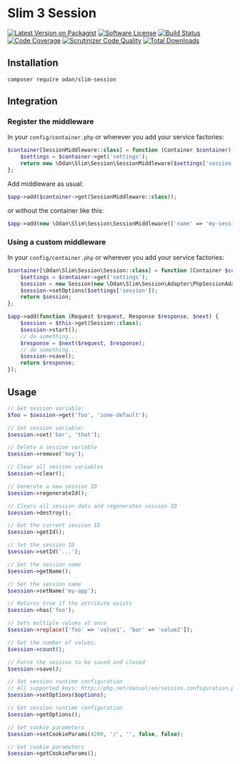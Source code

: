 # Slim 3 Session

[![Latest Version on Packagist](https://img.shields.io/github/release/odan/slim-session.svg)](https://github.com/odan/slim-session/releases)
[![Software License](https://img.shields.io/badge/license-MIT-brightgreen.svg)](LICENSE.md)
[![Build Status](https://travis-ci.org/odan/slim-session.svg?branch=master)](https://travis-ci.org/odan/slim-session)
[![Code Coverage](https://scrutinizer-ci.com/g/odan/slim-session/badges/coverage.png?b=master)](https://scrutinizer-ci.com/g/odan/slim-session/?branch=master)
[![Scrutinizer Code Quality](https://scrutinizer-ci.com/g/odan/slim-session/badges/quality-score.png?b=master)](https://scrutinizer-ci.com/g/odan/slim-session/?branch=master)
[![Total Downloads](https://img.shields.io/packagist/dt/odan/slim-session.svg)](https://packagist.org/packages/odan/slim-session)


## Installation

```
composer require odan/slim-session
```

## Integration

### Register the middleware

In your `config/container.php` or wherever you add your service factories:

```php
$container[SessionMiddleware::class] = function (Container $container) {
    $settings = $container->get('settings');
    return new \Odan\Slim\Session\SessionMiddleware($settings['session']);
};
```

Add middleware as usual:

```php
$app->add($container->get(SessionMiddleware::class));
```

or without the container like this:

```php
$app->add(new \Odan\Slim\Session\SessionMiddleware(['name' => 'my-session-name']));
```

### Using a custom middleware

In your `config/container.php` or wherever you add your service factories:

```php
$container[\Odan\Slim\Session\Session::class] = function (Container $container) {
    $settings = $container->get('settings');
    $session = new Session(new \Odan\Slim\Session\Adapter\PhpSessionAdapter());
    $session->setOptions($settings['session']);
    return $session;
};
```

```php
$app->add(function (Request $request, Response $response, $next) {
    $session = $this->get(Session::class);
    $session->start();
    // do something...
    $response = $next($request, $response);
    // do something...
    $session->save();
    return $response;
});
```

## Usage

```php
// Get session variable:
$foo = $session->get('foo', 'some-default');

// Set session variable:
$session->set('bar', 'that');

// Delete a session variable
$session->remove('key');

// Clear all session variables
$session->clear();

// Generate a new session ID
$session->regenerateId();

// Clears all session data and regenerates session ID
$session->destroy();

// Get the current session ID
$session->getId();

// Set the session ID
$session->setId('...');

// Get the session name
$session->getName();

// Set the session name
$session->setName('my-app');

// Returns true if the attribute exists
$session->has('foo');

// Sets multiple values at once
$session->replace(['foo' => 'value1', 'bar' => 'value2']);

// Get the number of values.
$session->count();

// Force the session to be saved and closed
$session->save();

// Set session runtime configuration
// All supported keys: http://php.net/manual/en/session.configuration.php
$session->setOptions($options);

// Get session runtime configuration
$session->getOptions();

// Set cookie parameters
$session->setCookieParams(4200, '/', '', false, false);

// Get cookie parameters
$session->getCookieParams();
```